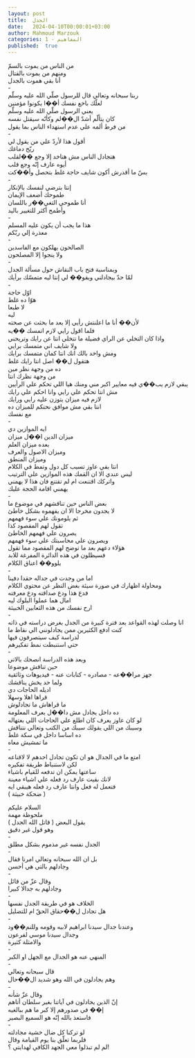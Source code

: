 ```yaml
---
layout: post
title:  الجدل
date:   2024-04-10T00:00:01+03:00
author: Mahmoud Marzouk
categories: 1 - المفاهيم
published:  true
---
```

من الناس من يموت بالسمّ\
ومنهم من يموت بالقتال\
أنا بقي هموت بالجدل\
-\
ربنا سبحانه وتعالي قال للرسول صلّي الله عليه وسلّم\
لعلّك باخع نفسك أ��ا يكونوا مؤمنين\
يعني الرسول صلّي الله عليه وسلّم\
كان يتألّم أشدّ ال��لم وكأنّه سيقتل نفسه\
من فرط ألمه علي عدم استهداء الناس بما يقول\
-\
أقول هذا لأردّ علي من يقول لي\
ريّح دماغك\
هتجادل الناس مش هتاخد إلا وجع ��لقلب\
أيوه عارف إنّه وجع قلب\
بسّ ما أقدرش أكون شايف حاجة غلط بتحصل وأ��كت\
-\
إنتا بترضي لنفسك بالإنكار\
طموحك أضعف الإيمان\
أنا طموحي التغي��ر باللسان\
وأطمح أكثر للتغيير باليد\
-\
هذا ما يجب أن يكون عليه المسلم\
معذرة إلي ربّكم\
-\
الصالحون يهلكون مع الفاسدين\
ولا ينجوا إلا المصلحون\
-\
وبمناسبة فتح باب النقاش حول مسألة الجدل\
لمّا حدّ بيجادلني ويقو�� لي إنتا ليه متمسّك برأيك\
-\
اوّل حاجة\
هوّا ده غلط\
لا طبعا\
ليه\
لأن�� أنا ما اعلنتش رأيي إلا بعد ما بحثت عن صحته\
فلما اقول رايي لازم اتمسك ��يه\
واذا كان التخلي عن الراي فضيلة ما تتخلي انتا عن رايك
وتريحني\
ولا شايف اني متمسك برايي\
ومش واخد بالك انك انتا كمان متمسك برايك\
هتقول ل�� اصل انتا رايك غلط\
ده من وجهة نظر مين\
من وجهة نظرك انتا\
يبقي لازم يب��ي فيه معايير اكبر مني ومنك هيا اللي تحكم علي
الرأيين\
مش انتا تحكم علي رايي وانا احكم علي رايك\
لازم فيه ميزان يتوزن عليه رايي ورايك\
انتا بقي مش موافق نحتكم للميزان ده\
مع نفسك\
-\
ايه الموازين دي\
ميزان الدين ا��ل ميزان\
بعده ميزان العلم\
وميزان الاصول والعرف\
وميزان المنطق\
انتا بقي عاوز تسيب كل دول وتمط في الكلام\
ليس عندي الا ان القمك هذه الموازين علي الترتيب\
واتركك اقتنعت ام لم تقتنع فان هذا لا يهمني\
يهمني اقامة الحجة عليك\
-\
بعض الناس حين تناقشهم في موضوع ما\
لا يجدون مخرجا الا ان يفهموه بشكل خاطئ\
ثم يلومونك علي سوء فهمهم\
تقول لهم المقصود كذا\
يصرون علي فهمهم الخاطئ\
ويصرون علي محاسبتك علي سوء فهمهم\
هؤلاء دعهم بعد ما توضح لهم المقصود مما تقول\
فسيظلون في هذه الدائرة المفرغة للابد\
يلوو�� اعناق الكلام\
-\
اما من وجدت في جداله حقدا دفينا\
ومحاولة اظهارك في صورة سيئة بغض النظر عن محتوي الكلام\
فدع هذا ودع صداقته ودع معرفته\
امال هما عملوا البلوك ليه\
ارح نفسك من هذه الثعابين الخبيثة\
-\
انا وصلت لهذه القواعد بعد فترة كبيرة من الجدل بغرض دراسته في
ذاته\
كنت ادفع الكثيرين ممن يجادلونني الي نقاط ما\
لدراسة كيف سيتصرفون فيها\
حتي استنبطت نمط تفكيرهم\
-\
وبعد هذه الدراسة انصحك بالاتي\
حين تناقش موضوعا\
جهز مرا��عه - مصادره - كتابات عنه - فيديوهات وثائقية\
ولما حد يخش يناقشك\
اديله الحاجات دي\
قراها اهلا وسهلا\
ما قراهاش ما تجادلوش\
ده داخل يجادل مش دا��ل يعرف المعلومة\
لو كان عاوز يعرف كان اطلع علي الحاجات اللي بعتهاله\
وسيبك من اللي يقولك سيبك من الكتب وتعالي نتناقش\
ده اساسا داخل في سكة غلط\
ما تمشيش معاه\
-\
امتع ما في الجدال هو ان تكون تجادل احدهم لا لاقناعه\
لكن لاستنباط طريقة تفكيره\
ساعتها يمكن ان تدفعه للقيام باشياء\
لانك بقيت عارف رد فعله علي اشياء معينة\
فتعمل له فعل وانتا عارف رد فعله هيبقي ايه\
( ضحكة خبيثة )

السلام عليكم\
ملحوظة مهمة\
يقول البعض ( قاتل الله الجدل )\
وهو قول غير دقيق\
-\
الجدل نفسه غير مذموم بشكل مطلق\
-\
بل ان الله سبحانه وتعالي امرنا فقال\
وجادلهم بالتي هي أحسن\
-\
وقال عزّ من قائل\
وجادلهم به جدالا كبيرا\
-\
الخلاف هو في طريقة الجدل نفسها\
هل تجادل ل��حقاق الحقّ ام للتضليل\
-\
وعندنا جدال سيدنا ابراهيم لابيه وقومه وللنم��ود\
وجدال سيدنا موسي لفرعون\
والامثلة كثيرة\
-\
المنهي عنه هو الجدال مع الجهل او الكبر\
-\
قال سبحانه وتعالي\
وهم يجادلون في الله وهو شديد ال��حال\
-\
وقال عزّ شأنه\
إنّ الذين يجادلون في آياتنا بغير سلطان أتاهم\
إ�� في صدورهم إلا كبر ما هم ببالغيه\
فاستعذ بالله إنّه هو السميع البصير\
-\
لو تركنا كل ضال خشية مجادلته\
فلربما تعلّق بنا يوم القيامة وقال\
لم لم تبذلوا معي الجهد الكافي لهدايتي ؟!
